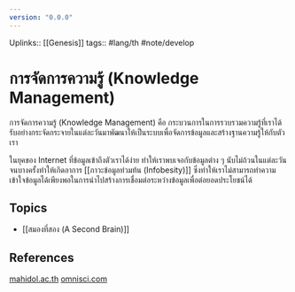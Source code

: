 ```yaml
---
version: "0.0.0"
---
```

Uplinks:: [[Genesis]]
tags:: #lang/th #note/develop
# การจัดการความรู้ (Knowledge Management)
การจัดการความรู้ (Knowledge Management) คือ กระบวนการในการรวบรวมความรู้ที่เราได้รับอย่างกระจัดกระจายในแต่ละวันมาพัฒนาให้เป็นระบบเพื่อจัดการข้อมูลและสร้างฐานความรู้ให้กับตัวเรา

ในยุคของ Internet ที่ข้อมูลเข้าถึงตัวเราได้ง่าย ทำให้เราพบเจอกับข้อมูลต่าง ๆ นับไม่ถ้วนในแต่ละวันจนบางครั้งทำให้เกิดอาการ [[ภาวะข้อมูลท่วมท้น (Infobesity)]] ซึ่งทำให้เราไม่สามารถทำความเข้าใจข้อมูลได้เพียงพอในการนำไปสร้างการเชื่อมต่อระหว่างข้อมูลเพื่อต่อยอดประโยชน์ได้

## Topics
- [[สมองที่สอง (A Second Brain)]]

## References
[mahidol.ac.th](https://www.eg.mahidol.ac.th/km61/index.php/kmwhat)
[omnisci.com](https://www.omnisci.com/technical-glossary/knowledge-management)


